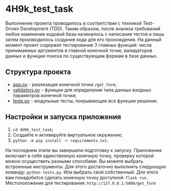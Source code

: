 # 4H9k_test_task
Выполнение проекта проводилось в соответствии с техникой Test-Driven Development (TDD). Таким образом, после анализа требований любое изменение кодовой базы начиналось с написания тестов и лишь затем производилось создание кода для его прохождения. На данный момент проект содержит тестирование 3 главных функций: числа принимаемых аргументов в главной конечной точке, валидаторов данных и функции поиска по существующим формам в базе данных.

## Структура проекта
* [app.py](https://github.com/SLotAbr/4H9k_test_task/blob/master/app.py?ts=4) - реализация конечной точки `/get_form`;
* [validators.py](https://github.com/SLotAbr/4H9k_test_task/blob/master/validators.py?ts=4) - функции для определения типа данных входных параметров конечной точки;
* [tests.py](https://github.com/SLotAbr/4H9k_test_task/blob/master/tests.py?ts=4) - модульные тесты, покрывающие все функции решения.

## Настройки и запуска приложения
1. `cd 4H9k_test_task`;
2. Создайте и активируйте виртуальное окружение;
3. `python -m pip install -r requirements.txt`.

На последнем этапе вы завершили подготовку к запуску. Приложение включает в себя единственную конечную точку, проверку которой можно осуществить разными способами. Вы можете выбрать встроенные инструменты. Для этого достаточно выполнить следующую команду: `python tests.py`. Или выбрать свой собственный. Для этого вам понадобится сделать конечную точку доступной: `flask run`. Местоположение для тестирования: `http://127.0.0.1:5000/get_form`